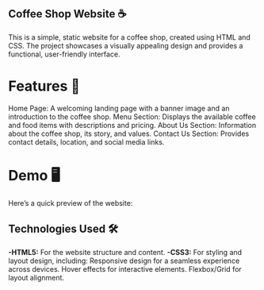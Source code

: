 ## Coffee Shop Website ☕
This is a simple, static website for a coffee shop, created using HTML and CSS. The project showcases a visually appealing design and provides a functional, user-friendly interface.

# Features 🚀
Home Page: A welcoming landing page with a banner image and an introduction to the coffee shop.
Menu Section: Displays the available coffee and food items with descriptions and pricing.
About Us Section: Information about the coffee shop, its story, and values.
Contact Us Section: Provides contact details, location, and social media links.
# Demo 🖥️
Here’s a quick preview of the website:


## Technologies Used 🛠️
**-HTML5:** For the website structure and content.
**-CSS3:** For styling and layout design, including:
Responsive design for a seamless experience across devices.
Hover effects for interactive elements.
Flexbox/Grid for layout alignment.
